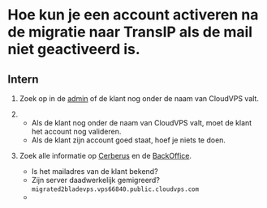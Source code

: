 <h1> Hoe kun je een account activeren na de migratie naar TransIP als de mail niet geactiveerd is. </h1>

<h2> Intern </h2>

1. Zoek op in de [admin](https://admin.transip.us/) of de klant nog onder de naam van CloudVPS valt.
2. 
    - Als de klant nog onder de naam van CloudVPS valt, moet de klant het account nog valideren.
    - Als de klant zijn account goed staat, hoef je niets te doen.

3. Zoek alle informatie op [Cerberus](https://cerberus.office.xl-is.net/) en de [BackOffice](https://bo.infra.cloudvps.com/).
    - Is het mailadres van de klant bekend?
    - Zijn server daadwerkelijk gemigreerd? `migrated2bladevps.vps66840.public.cloudvps.com`
    - 
